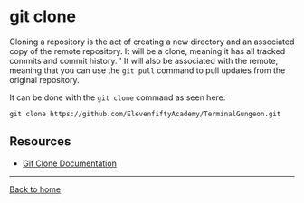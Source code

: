 # git clone

Cloning a repository is the act of creating a new directory and an associated copy of the remote repository. It will be a clone, meaning it has all tracked commits and commit history.
'
It will also be associated with the remote, meaning that you can use the `git pull` command to pull updates from the original repository.

It can be done with the `git clone` command as seen here:
```
git clone https://github.com/ElevenfiftyAcademy/TerminalGungeon.git
```

## Resources

- [Git Clone Documentation](https://git-scm.com/docs/git-clone)

---

[Back to home](../README.md)